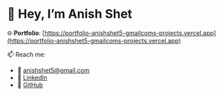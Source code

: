 # 👋 Hey, I’m Anish Shet

🌐 **Portfolio**: [https://portfolio-anishshet5-gmailcoms-projects.vercel.app](https://portfolio-anishshet5-gmailcoms-projects.vercel.app)

📫 Reach me:  
- 📧 anishshet5@gmail.com  
- 💼 [LinkedIn](https://linkedin.com/in/anishshet)  
- 🧠 [GitHub](https://github.com/anishshet)

